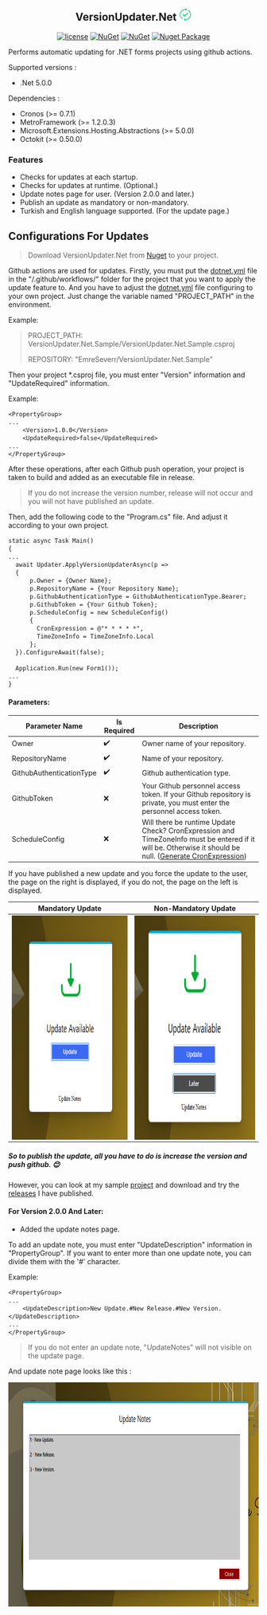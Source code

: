 <h2 align="center">VersionUpdater.Net  <img src="https://github.com/EmreSeverr/VersionUpdater.Net/blob/master/VersionUpdater.Net/Resources/VersionUpdaterLogo.png" height="25"> </h2>

<div align="center"> 

[![license](https://img.shields.io/badge/license-MIT-blue.svg)](https://github.com/EmreSeverr/VersionUpdater.Net/blob/master/LICENSE) 
[![NuGet](https://img.shields.io/nuget/v/VersionUpdater.Net)](https://www.nuget.org/packages/VersionUpdater.Net/) 
[![NuGet](https://img.shields.io/nuget/dt/VersionUpdater.Net)](https://www.nuget.org/packages/VersionUpdater.Net/) 
[![Nuget Package](https://github.com/EmreSeverr/VersionUpdater.Net/actions/workflows/ciNuget.yml/badge.svg?branch=master)](https://github.com/EmreSeverr/VersionUpdater.Net/actions/workflows/ciNuget.yml)

</div>

Performs automatic updating for .NET forms projects using github actions.

Supported versions :
- .Net 5.0.0

Dependencies :
- Cronos (>= 0.7.1)
- MetroFramework (>= 1.2.0.3)
- Microsoft.Extensions.Hosting.Abstractions (>= 5.0.0)
- Octokit (>= 0.50.0)

### Features
- Checks for updates at each startup.
- Checks for updates at runtime. (Optional.)
- Update notes page for user. (Version 2.0.0 and later.)
- Publish an update as mandatory or non-mandatory.
- Turkish and English language supported. (For the update page.)


## Configurations For Updates

> Download VersionUpdater.Net from [Nuget](https://www.nuget.org/packages/VersionUpdater.Net/) to your project.

Github actions are used for updates. Firstly, you must put the [dotnet.yml](https://github.com/EmreSeverr/VersionUpdater.Net.Sample/blob/master/.github/workflows/updater.yml)
file in the "/.github/workflows/" folder for the project that you want to apply the update feature to. And you have to adjust the [dotnet.yml](https://github.com/EmreSeverr/VersionUpdater.Net.Sample/blob/master/.github/workflows/updater.yml) file configuring to your own project.
Just change the variable named "PROJECT_PATH" in the environment.

Example:
> PROJECT_PATH: VersionUpdater.Net.Sample/VersionUpdater.Net.Sample.csproj
> 
> REPOSITORY: "EmreSeverr/VersionUpdater.Net.Sample"

Then your project *.csproj file, you must enter "Version" information and "UpdateRequired" information.

Example:
```
<PropertyGroup>
...
    <Version>1.0.0</Version>
    <UpdateRequired>false</UpdateRequired>
...
</PropertyGroup>
```

After these operations, after each Github push operation, your project is taken to build and added as an executable file in release.
> If you do not increase the version number, release will not occur and you will not have published an update.

Then, add the following code to the "Program.cs" file. And adjust it according to your own project.

```
static async Task Main()
{
...
  await Updater.ApplyVersionUpdaterAsync(p =>
  {
      p.Owner = {Owner Name};
      p.RepositoryName = {Your Repository Name};
      p.GithubAuthenticationType = GithubAuthenticationType.Bearer;
      p.GithubToken = {Your Github Token};
      p.ScheduleConfig = new ScheduleConfig()
      {
        CronExpression = @"* * * * *",
        TimeZoneInfo = TimeZoneInfo.Local
      };
  }).ConfigureAwait(false);
            
  Application.Run(new Form1());
...
}
```
#### Parameters:
| Parameter Name | Is Required | Description |
| -------------- | ----------- | ----------- |
| Owner | :heavy_check_mark: | Owner name of your repository. |
| RepositoryName | :heavy_check_mark: | Name of your repository. |
| GithubAuthenticationType | :heavy_check_mark: | Github authentication type. |
| GithubToken | :x: | Your Github personnel access token. If your Github repository is private, you must enter the personnel access token. |
| ScheduleConfig | :x: | Will there be runtime Update Check? CronExpression and TimeZoneInfo must be entered if it will be. Otherwise it should be null. ([Generate CronExpression](http://www.cronmaker.com/))

If you have published a new update and you force the update to the user, the page on the right is displayed, if you do not, the page on the left is displayed.

Mandatory Update             |  Non-Mandatory Update
:-------------------------:|:-------------------------:
<img src="https://github.com/EmreSeverr/VersionUpdater.Net/blob/master/VersionUpdater.Net/Resources/UpdateReqired.png" height="450" style="float:left;"> | <img src="https://github.com/EmreSeverr/VersionUpdater.Net/blob/master/VersionUpdater.Net/Resources/UpdateNotReqired.png" height="450" style="float:left;">

##### So to publish the update, all you have to do is increase the version and push github. :blush:

However, you can look at my sample [project](https://github.com/EmreSeverr/VersionUpdater.Net.Sample) and download and try the [releases](https://github.com/EmreSeverr/VersionUpdater.Net.Sample/releases) I have published.

#### For Version 2.0.0 And Later:
- Added the update notes page.

To add an update note, you must enter "UpdateDescription" information in "PropertyGroup". If you want to enter more than one update note, you can divide them with the '#' character.

Example:
```
<PropertyGroup>
...
    <UpdateDescription>New Update.#New Release.#New Version.</UpdateDescription>
...
</PropertyGroup>
```

> If you do not enter an update note, "UpdateNotes" will not visible on the update page.

And update note page looks like this :

<img src="https://github.com/EmreSeverr/VersionUpdater.Net/blob/master/VersionUpdater.Net/Resources/UpdateNotes.png" height="450" style="float:left;">
